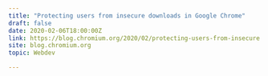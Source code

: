 ```yaml
---
title: "Protecting users from insecure downloads in Google Chrome"
draft: false
date: 2020-02-06T18:00:00Z
link: https://blog.chromium.org/2020/02/protecting-users-from-insecure.html?utm_medium=RSS&utm_source=hune
site: blog.chromium.org
topic: Webdev  

---
```

